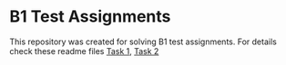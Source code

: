 # B1 Test Assignments
This repository was created for solving B1 test assignments.
For details check these readme files [Task 1](Task1/Readme.md), [Task 2](Task2/Readme.md)
